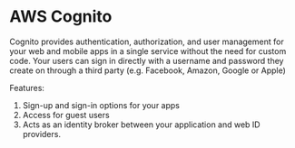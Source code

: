 # AWS Cognito

Cognito provides authentication, authorization, and user management for your web and mobile apps in a single service without the need for custom code. Your users can sign in directly with a username and password they create on through a third party (e.g. Facebook, Amazon, Google or Apple)



Features:

1. Sign-up and sign-in options for your apps
2. Access for guest users
3. Acts as an identity broker between your application and web ID providers.
